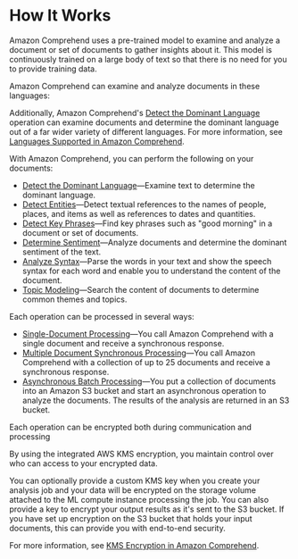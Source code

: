 # How It Works<a name="how-it-works"></a>

Amazon Comprehend uses a pre\-trained model to examine and analyze a document or set of documents to gather insights about it\. This model is continuously trained on a large body of text so that there is no need for you to provide training data\. 

Amazon Comprehend can examine and analyze documents in these languages: 

Additionally, Amazon Comprehend's [Detect the Dominant Language](how-languages.md) operation can examine documents and determine the dominant language out of a far wider variety of different languages\. For more information, see [Languages Supported in Amazon Comprehend](supported-languages.md)\.

With Amazon Comprehend, you can perform the following on your documents:
+ [Detect the Dominant Language](how-languages.md)—Examine text to determine the dominant language\.
+ [Detect Entities](how-entities.md)—Detect textual references to the names of people, places, and items as well as references to dates and quantities\.
+ [Detect Key Phrases](how-key-phrases.md)—Find key phrases such as "good morning" in a document or set of documents\.
+ [Determine Sentiment](how-sentiment.md)—Analyze documents and determine the dominant sentiment of the text\.
+ [Analyze Syntax](how-syntax.md)—Parse the words in your text and show the speech syntax for each word and enable you to understand the content of the document\.
+ [Topic Modeling](topic-modeling.md)—Search the content of documents to determine common themes and topics\.

Each operation can be processed in several ways:
+ [Single\-Document Processing](how-single.md)—You call Amazon Comprehend with a single document and receive a synchronous response\. 
+ [Multiple Document Synchronous Processing](how-batch.md)—You call Amazon Comprehend with a collection of up to 25 documents and receive a synchronous response\.
+ [Asynchronous Batch Processing](how-async.md)—You put a collection of documents into an Amazon S3 bucket and start an asynchronous operation to analyze the documents\. The results of the analysis are returned in an S3 bucket\.

Each operation can be encrypted both during communication and processing

By using the integrated AWS KMS encryption, you maintain control over who can access to your encrypted data\. 

You can optionally provide a custom KMS key when you create your analysis job and your data will be encrypted on the storage volume attached to the ML compute instance processing the job\. You can also provide a key to encrypt your output results as it's sent to the S3 bucket\. If you have set up encryption on the S3 bucket that holds your input documents, this can provide you with end\-to\-end security\. 

For more information, see [KMS Encryption in Amazon Comprehend](kms-in-comprehend.md)\.